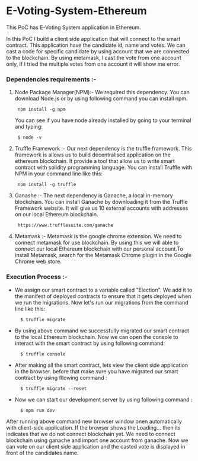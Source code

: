 # E-Voting-System-Ethereum

This PoC has E-Voting System application in Ethereum.

In this PoC I build a client side application that will connect to the smart contract. This application have the candidate id, name
and votes. We can cast a code for specific candidate by using account that we are connected to the blockchain.
By using metamask, I cast the vote from one account only, If I tried the multiple votes from one account it will show me error.

### Dependencies requirements :-

1. Node Package Manager(NPM):- We required this dependency. You can download Node.js or by using following command you can install npm.

		npm install -g npm	
   You can see if you have node already installed by going to your terminal and typing:
		
		$ node -v
2. Truffle Framework :- Our next dependency is the truffle framework. This framework is allows us to build decentralised application 
												on the ethereum blockchain. It provide a tool that allow us to write smart contract with solidity programming 
												language.
												You can install Truffle with NPM in your command line like this:

		npm install -g truffle
4. Ganashe :- The next dependency is Ganache, a local in-memory blockchain. You can install Ganache by downloading it from the Truffle 
							Framework website. It will give us 10 external accounts with addresses on our local Ethereum blockchain.
							
		https://www.trufflesuite.com/ganache
6. Metamask :- Metamask is the google chrome extension. We need to connect metamask for use blockchain. By using this we will able to connect our local 
								Ethereum blockchain with our personal account.To install Metamask, search for the Metamask Chrome plugin in the Google Chrome web store.
								

### Execution Process :- 

* We assign our smart contract to a variable called "Election". We add it to the manifest of deployed contracts to ensure that it gets deployed when we run the migrations. Now let's run our migrations from the command line like this:

		$ truffle migrate
* By using above command we successfully migrated our smart contract to the local Ethereum blockchain. Now we can open the console to interact with the smart contract by using following command:

		$ truffle console
* After making all the smart contract, lets view the client side application in the browser. before that make sure you have migrated our smart contract by using fllowing command :

		$ truffle migrate --reset
		
* Now we can start our development server by using following command :

		$ npm run dev
After running above command new browser window onen automatically with client-side application.
If the browser shows the Loading... then its indicates that we do not connect blockchain yet. We need to connect blockchain using ganache and import one account
from ganache.
Now we can vote on our client side application and the casted vote is displayed in front of the candidates name.
